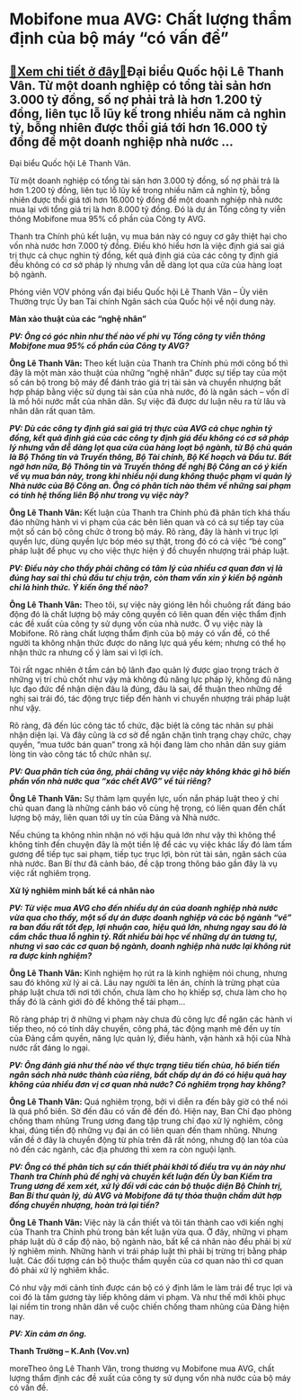 Mobifone mua AVG: Chất lượng thẩm định của bộ máy “có vấn đề”
=============================================================

[:gift:Xem chi tiết ở đây:gift:](https://hddtvn.com/mobifone-mua-avg-chat-luong-tham-dinh-cua-bo-may-co-van-de/)Đại biểu Quốc hội Lê Thanh Vân. Từ một doanh nghiệp có tổng tài sản hơn 3.000 tỷ đồng, số nợ phải trả là hơn 1.200 tỷ đồng, liên tục lỗ lũy kế trong nhiều năm cả nghìn tỷ, bỗng nhiên được thổi giá tới hơn 16.000 tỷ đồng để một doanh nghiệp nhà nước …
----------------------------------------------------------------------------------------------------------------------------------------------------------------------------------------------------------------------------------------------------------







 






 Đại biểu Quốc hội Lê Thanh Vân. 


Từ một doanh nghiệp có tổng tài sản hơn 3.000 tỷ đồng, số nợ phải trả là hơn 1.200 tỷ đồng, liên tục lỗ lũy kế trong nhiều năm cả nghìn tỷ, bỗng nhiên được thổi giá tới hơn 16.000 tỷ đồng để một doanh nghiệp nhà nước mua lại với tổng giá trị là hơn 8.000 tỷ đồng. Đó là dự án Tổng công ty viễn thông Mobifone mua 95% cổ phần của Công ty AVG.


Thanh tra Chính phủ kết luận, vụ mua bán này có nguy cơ gây thiệt hại cho vốn nhà nước hơn 7.000 tỷ đồng. Điều khó hiểu hơn là việc định giá sai giá trị thực cả chục nghìn tỷ đồng, kết quả định giá của các công ty định giá đều không có cơ sở pháp lý nhưng vẫn dễ dàng lọt qua cửa của hàng loạt bộ ngành.


Phóng viên VOV phỏng vấn đại biểu Quốc hội Lê Thanh Vân – Ủy viên Thường trực Ủy ban Tài chính Ngân sách của Quốc hội về nội dung này.


**Màn xảo thuật của các “nghệ nhân”**


***PV: Ông có góc nhìn như thế nào về phi vụ Tổng công ty viễn thông Mobifone mua 95% cổ phần của Công ty AVG?***


**Ông Lê Thanh Vân:** Theo kết luận của Thanh tra Chính phủ mới công bố thì đây là một màn xảo thuật của những “nghệ nhân” được sự tiếp tay của một số cán bộ trong bộ máy để đánh tráo giá trị tài sản và chuyển nhượng bất hợp pháp bằng việc sử dụng tài sản của nhà nước, đó là ngân sách – vốn dĩ là mồ hôi nước mắt của nhân dân. Sự việc đã được dư luận nêu ra từ lâu và nhân dân rất quan tâm.


***PV: Dù các công ty định giá sai giá trị thực của AVG cả chục nghìn tỷ đồng, kết quả định giá của các công ty định giá đều không có cơ sở pháp lý nhưng vẫn dễ dàng lọt qua cửa của hàng loạt bộ ngành, từ Bộ chủ quản là Bộ Thông tin và Truyền thông, Bộ Tài chính, Bộ Kế hoạch và Đầu tư. Bất ngờ hơn nữa, Bộ Thông tin và Truyền thông đề nghị Bộ Công an có ý kiến về vụ mua bán này, trong khi nhiều nội dung không thuộc phạm vi quản lý Nhà nước của Bộ Công an. Ông có phân tích nào thêm về những sai phạm có tính hệ thống liên Bộ như trong vụ việc này?***


**Ông Lê Thanh Vân:** Kết luận của Thanh tra Chính phủ đã phân tích khá thấu đáo những hành vi vi phạm của các bên liên quan và có cả sự tiếp tay của một số cán bộ công chức ở trong bộ máy. Rõ ràng, đây là hành vi trục lợi quyền lực, dùng quyền lực bóp méo sự thật, trong đó có cả việc “bẻ cong” pháp luật để phục vụ cho việc thực hiện ý đồ chuyển nhượng trái pháp luật.


***PV: Điều này cho thấy phải chăng có tâm lý của nhiều cơ quan đơn vị là đúng hay sai thì chủ đầu tư chịu trận, còn tham vấn xin ý kiến bộ ngành chỉ là hình thức. Ý kiến ông thế nào?***


**Ông Lê Thanh Vân:** Theo tôi, sự việc này gióng lên hồi chuông rất đáng báo động đó là chất lượng bộ máy công quyền có liên quan đến việc thẩm định các đề xuất của công ty sử dụng vốn của nhà nước. Ở vụ việc này là Mobifone. Rõ ràng chất lượng thẩm định của bộ máy có vấn đề, có thể người ta không nhận thức được do năng lực quá yếu kém; nhưng có thể họ nhận thức ra nhưng cố ý làm sai vì lợi ích.


Tôi rất ngạc nhiên ở tầm cán bộ lãnh đạo quản lý được giao trọng trách ở những vị trí chủ chốt như vậy mà không đủ năng lực pháp lý, không đủ năng lực đạo đức để nhận diện đâu là đúng, đâu là sai, để thuận theo những đề nghị sai trái đó, tác động trực tiếp đến hành vi chuyển nhượng trái pháp luật như vậy.


Rõ ràng, đã đến lúc công tác tổ chức, đặc biệt là công tác nhân sự phải nhận diện lại. Và đây cũng là cơ sở để ngăn chặn tình trạng chạy chức, chạy quyền, “mua tước bán quan” trong xã hội đang làm cho nhân dân suy giảm lòng tin vào công tác tổ chức nhân sự.


***PV: Qua phân tích của ông, phải chăng vụ việc này không khác gì hô biến phần vốn nhà nước qua “xác chết AVG” về túi riêng?***


**Ông Lê Thanh Vân:** Sự thâm lạm quyền lực, uốn nắn pháp luật theo ý chí chủ quan đang là những cảnh báo vô cùng hệ trọng, có liên quan đến chất lượng bộ máy, liên quan tới uy tín của Đảng và Nhà nước.


Nếu chúng ta không nhìn nhận nó với hậu quả lớn như vậy thì không thể không tính đến chuyện đây là một tiền lệ để các vụ việc khác lấy đó làm tấm gương để tiếp tục sai phạm, tiếp tục trục lợi, bòn rút tài sản, ngân sách của nhà nước. Ban Bí thư đã cảnh báo, đề cập trong thông báo gần đây là vụ việc rất nghiêm trọng.


**Xử lý nghiêm minh bất kể cá nhân nào**


***PV: Từ việc mua AVG cho đến nhiều dự án của doanh nghiệp nhà nước vừa qua cho thấy, một số dự án được doanh nghiệp và các bộ ngành “vẽ” ra ban đầu rất tốt đẹp, lợi nhuận cao, hiệu quả lớn, nhưng ngay sau đó là cầm chắc thua lỗ nghìn tỷ. Rất nhiều bài học về những dự án tương tự, nhưng vì sao các cơ quan bộ ngành, doanh nghiệp nhà nước lại không rút ra được kinh nghiệm?***


**Ông Lê Thanh Vân:** Kinh nghiệm họ rút ra là kinh nghiệm nói chung, nhưng sau đó không xử lý ai cả. Lâu nay người ta lên án, chính là trừng phạt của pháp luật chưa tới nơi tới chốn, chưa làm cho họ khiếp sợ, chưa làm cho họ thấy đó là cảnh giới đỏ để không thể tái phạm…


Rõ ràng pháp trị ở những vi phạm này chưa đủ công lực để ngăn các hành vi tiếp theo, nó có tính dây chuyền, công phá, tác động mạnh mẽ đến uy tín của Đảng cầm quyền, năng lực quản lý, điều hành, vận hành xã hội của Nhà nước rất đáng lo ngại.


***PV: Ông đánh giá như thế nào về thực trạng tiêu tiền chùa, hô biến tiền ngân sách nhà nước thành của riêng, bất chấp dự án đó có hiệu quả hay không của nhiều đơn vị cơ quan nhà nước? Có nghiêm trọng hay không?***


**Ông Lê Thanh Vân:** Quá nghiêm trọng, bởi vì diễn ra đến bây giờ có thể nói là quá phổ biến. Sờ đến đâu có vấn đề đến đó. Hiện nay, Ban Chỉ đạo phòng chống tham nhũng Trung ương đang tập trung chỉ đạo xử lý nghiêm, công khai, đúng tiến độ những vụ đại án có liên quan đến tham nhũng. Nhưng vấn đề ở đây là chuyển động từ phía trên đã rất nóng, nhưng độ lan tỏa của nó đến các ngành, các địa phương thì xem ra còn nguội lạnh.


***PV: Ông có thể phân tích sự cần thiết phải khởi tố điều tra vụ án này như Thanh tra Chính phủ đề nghị và chuyển kết luận đến Ủy ban Kiểm tra Trung ương để xem xét, xử lý đối với các cán bộ thuộc diện Bộ Chính trị, Ban Bí thư quản lý, dù AVG và Mobifone đã tự thỏa thuận chấm dứt hợp đồng chuyển nhượng, hoàn trả lại tiền?***


**Ông Lê Thanh Vân:** Việc này là cần thiết và tôi tán thành cao với kiến nghị của Thanh tra Chính phủ trong bản kết luận vừa qua. Ở đây, những vi phạm pháp luật dù ở cấp độ nào, bộ ngành nào, bất kể cá nhân nào đều phải bị xử lý nghiêm minh. Những hành vi trái pháp luật thì phải bị trừng trị bằng pháp luật. Các đối tượng cán bộ thuộc thẩm quyền của cơ quan nào thì cơ quan đó phải xử lý nghiêm khắc.


Có như vậy mới cảnh tỉnh được cán bộ có ý định lăm le làm trái để trục lợi và coi đó là tấm gương tày liếp không dám vi phạm. Và như thế mới khôi phục lại niềm tin trong nhân dân về cuộc chiến chống tham nhũng của Đảng hiện nay.


***PV: Xin cảm ơn ông.***






**Thanh Trường – K.Anh (Vov.vn)**



moreTheo ông Lê Thanh Vân, trong thương vụ Mobifone mua AVG, chất lượng thẩm định các đề xuất của công ty sử dụng vốn nhà nước của bộ máy có vấn đề.

